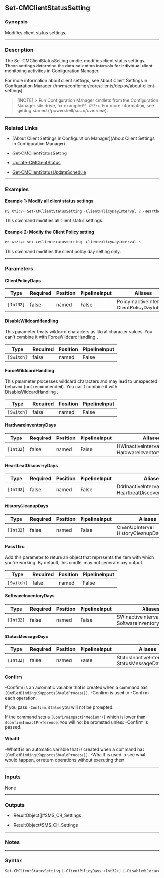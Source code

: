 Set-CMClientStatusSetting
-------------------------




### Synopsis
Modifies client status settings.



---


### Description

The Set-CMClientStatusSetting cmdlet modifies client status settings. These settings determine the data collection intervals for individual client monitoring activities in Configuration Manager.



For more information about client settings, see About Client Settings in Configuration Manager (/mem/configmgr/core/clients/deploy/about-client-settings).



> [!NOTE] > Run Configuration Manager cmdlets from the Configuration Manager site drive, for example `PS XYZ:>`. For more information, see getting started (/powershell/sccm/overview).



---


### Related Links
* [About Client Settings in Configuration Manager](About Client Settings in Configuration Manager)



* [Get-CMClientStatusSetting](Get-CMClientStatusSetting)



* [Update-CMClientStatus](Update-CMClientStatus)



* [Get-CMClientStatusUpdateSchedule](Get-CMClientStatusUpdateSchedule)





---


### Examples
#### Example 1: Modify all client status settings
```PowerShell
PS XYZ:\> Set-CMClientStatusSetting -ClientPolicyDayInterval 2 -HeartbeatDiscoveryDayInterval 3 -HardwareInventoryDayInterval 4 -SoftwareInventoryDayInterval 5 -StatusMessageDayInterval 6 -HistoryCleanupDayInterval 7
```
This command modifies all client status settings.
#### Example 2: Modify the Client Policy setting
```PowerShell
PS XYZ:\> Set-CMClientStatusSetting -ClientPolicyDayInterval 5
```
This command modifies the client policy day setting only.


---


### Parameters
#### **ClientPolicyDays**








|Type     |Required|Position|PipelineInput|Aliases                                           |
|---------|--------|--------|-------------|--------------------------------------------------|
|`[Int32]`|false   |named   |False        |PolicyInactiveInterval<br/>ClientPolicyDayInterval|



#### **DisableWildcardHandling**

This parameter treats wildcard characters as literal character values. You can't combine it with ForceWildcardHandling .






|Type      |Required|Position|PipelineInput|
|----------|--------|--------|-------------|
|`[Switch]`|false   |named   |False        |



#### **ForceWildcardHandling**

This parameter processes wildcard characters and may lead to unexpected behavior (not recommended). You can't combine it with DisableWildcardHandling .






|Type      |Required|Position|PipelineInput|
|----------|--------|--------|-------------|
|`[Switch]`|false   |named   |False        |



#### **HardwareInventoryDays**








|Type     |Required|Position|PipelineInput|Aliases                                            |
|---------|--------|--------|-------------|---------------------------------------------------|
|`[Int32]`|false   |named   |False        |HWInactiveInterval<br/>HardwareInventoryDayInterval|



#### **HeartbeatDiscoveryDays**








|Type     |Required|Position|PipelineInput|Aliases                                              |
|---------|--------|--------|-------------|-----------------------------------------------------|
|`[Int32]`|false   |named   |False        |DdrInactiveInterval<br/>HeartbeatDiscoveryDayInterval|



#### **HistoryCleanupDays**








|Type     |Required|Position|PipelineInput|Aliases                                      |
|---------|--------|--------|-------------|---------------------------------------------|
|`[Int32]`|false   |named   |False        |CleanUpInterval<br/>HistoryCleanupDayInterval|



#### **PassThru**

Add this parameter to return an object that represents the item with which you're working. By default, this cmdlet may not generate any output.






|Type      |Required|Position|PipelineInput|
|----------|--------|--------|-------------|
|`[Switch]`|false   |named   |False        |



#### **SoftwareInventoryDays**








|Type     |Required|Position|PipelineInput|Aliases                                            |
|---------|--------|--------|-------------|---------------------------------------------------|
|`[Int32]`|false   |named   |False        |SWInactiveInterval<br/>SoftwareInventoryDayInterval|



#### **StatusMessageDays**








|Type     |Required|Position|PipelineInput|Aliases                                            |
|---------|--------|--------|-------------|---------------------------------------------------|
|`[Int32]`|false   |named   |False        |StatusInactiveInterval<br/>StatusMessageDayInterval|



#### **Confirm**
-Confirm is an automatic variable that is created when a command has ```[CmdletBinding(SupportsShouldProcess)]```.
-Confirm is used to -Confirm each operation.

If you pass ```-Confirm:$false``` you will not be prompted.


If the command sets a ```[ConfirmImpact("Medium")]``` which is lower than ```$confirmImpactPreference```, you will not be prompted unless -Confirm is passed.

#### **WhatIf**
-WhatIf is an automatic variable that is created when a command has ```[CmdletBinding(SupportsShouldProcess)]```.
-WhatIf is used to see what would happen, or return operations without executing them


---


### Inputs
None





---


### Outputs
* IResultObject[]#SMS_CH_Settings


* IResultObject#SMS_CH_Settings






---


### Notes




---


### Syntax
```PowerShell
Set-CMClientStatusSetting [-ClientPolicyDays <Int32>] [-DisableWildcardHandling] [-ForceWildcardHandling] [-HardwareInventoryDays <Int32>] [-HeartbeatDiscoveryDays <Int32>] [-HistoryCleanupDays <Int32>] [-PassThru] [-SoftwareInventoryDays <Int32>] [-StatusMessageDays <Int32>] [-Confirm] [-WhatIf] [<CommonParameters>]
```
